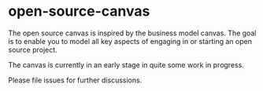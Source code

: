 # open-source-canvas

The open source canvas is inspired by the business model canvas. The goal is to enable you to model all key aspects of engaging in or starting an open source project. 

The canvas is currently in an early stage in quite some work in progress. 

Please file issues for further discussions. 

